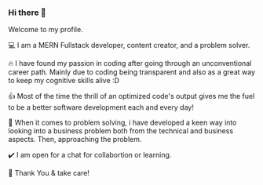 ### Hi there 👋

Welcome to my profile.

💻 I am a MERN Fullstack developer, content creator, and a problem solver.

🔥 I have found my passion in coding after going through an unconventional career path. 
Mainly due to coding being transparent and also as a great way to keep my cognitive skills alive :D

👍 Most of the time the thrill of an optimized code's output gives me the fuel to be a better software development each and every day!

📓 When it comes to problem solving, i have developed a keen way into looking into a business problem both from the technical and business aspects. Then, approaching the problem.

✔️ I am open for a chat for collabortion or learning.

👋 Thank You & take care!
